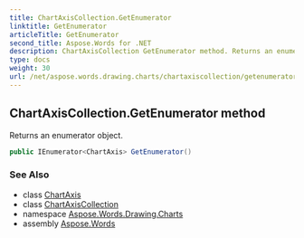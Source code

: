 ```yaml
---
title: ChartAxisCollection.GetEnumerator
linktitle: GetEnumerator
articleTitle: GetEnumerator
second_title: Aspose.Words for .NET
description: ChartAxisCollection GetEnumerator method. Returns an enumerator object in C#.
type: docs
weight: 30
url: /net/aspose.words.drawing.charts/chartaxiscollection/getenumerator/
---
```

## ChartAxisCollection.GetEnumerator method

Returns an enumerator object.

```csharp
public IEnumerator<ChartAxis> GetEnumerator()
```

### See Also

* class [ChartAxis](../../chartaxis/)
* class [ChartAxisCollection](../)
* namespace [Aspose.Words.Drawing.Charts](../../../aspose.words.drawing.charts/)
* assembly [Aspose.Words](../../../)
